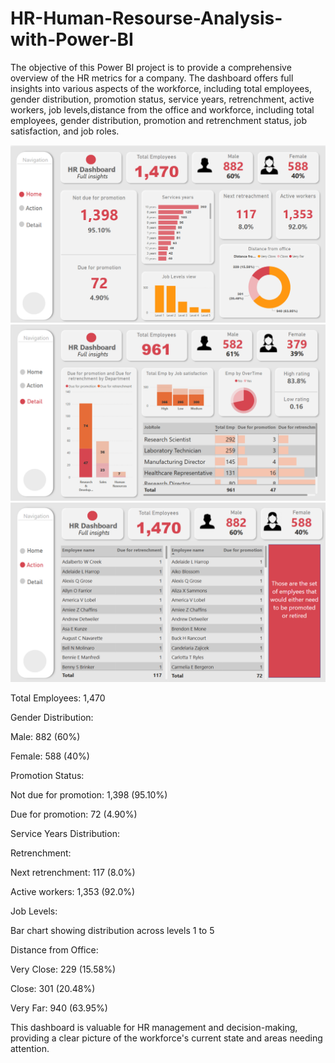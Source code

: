 # HR-Human-Resourse-Analysis-with-Power-BI
The objective of this Power BI project is to provide a comprehensive overview of the HR metrics for a company. The dashboard offers full insights into various aspects of the workforce, including total employees, gender distribution, promotion status, service years, retrenchment, active workers, job levels,distance from the office and workforce, including total employees, gender distribution, promotion and retrenchment status, job satisfaction, and job roles.




![](https://github.com/shiv0602/HR-Human-Resourse-Analysis-with-Power-BI/blob/main/Dashboard%20screenshots/Screenshot%202025-01-27%20082217.png)
![](https://github.com/shiv0602/HR-Human-Resourse-Analysis-with-Power-BI/blob/main/Dashboard%20screenshots/Screenshot%202025-01-27%20082243.png)
![](https://github.com/shiv0602/HR-Human-Resourse-Analysis-with-Power-BI/blob/main/Dashboard%20screenshots/Screenshot%202025-01-27%20082414.png)

Total Employees: 1,470

Gender Distribution:

Male: 882 (60%)

Female: 588 (40%)

Promotion Status:

Not due for promotion: 1,398 (95.10%)

Due for promotion: 72 (4.90%)

Service Years Distribution:

Retrenchment:

Next retrenchment: 117 (8.0%)

Active workers: 1,353 (92.0%)

Job Levels:

Bar chart showing distribution across levels 1 to 5

Distance from Office:

Very Close: 229 (15.58%)

Close: 301 (20.48%)

Very Far: 940 (63.95%)

This dashboard is valuable for HR management and decision-making, providing a clear picture of the workforce's current state and areas needing attention.
